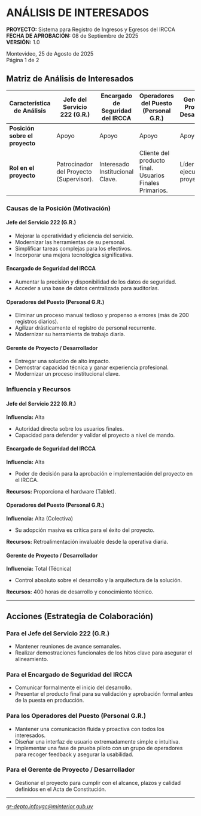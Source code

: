 # ANÁLISIS DE INTERESADOS

**PROYECTO:** Sistema para Registro de Ingresos y Egresos del IRCCA  
**FECHA DE APROBACIÓN:** 08 de Septiembre de 2025  
**VERSIÓN:** 1.0  

Montevideo, 25 de Agosto de 2025  
Página 1 de 2

## Matriz de Análisis de Interesados

| Característica de Análisis | Jefe del Servicio 222 (G.R.) | Encargado de Seguridad del IRCCA | Operadores del Puesto (Personal G.R.) | Gerente de Proyecto / Desarrollador |
|----------------------------|------------------------------|----------------------------------|---------------------------------------|-------------------------------------|
| **Posición sobre el proyecto** | Apoyo | Apoyo | Apoyo | Apoyo Total |
| **Rol en el proyecto** | Patrocinador del Proyecto (Supervisor). | Interesado Institucional Clave. | Cliente del producto final. Usuarios Finales Primarios. | Líder y ejecutor del proyecto. |

### Causas de la Posición (Motivación)

#### Jefe del Servicio 222 (G.R.)
- Mejorar la operatividad y eficiencia del servicio.
- Modernizar las herramientas de su personal.
- Simplificar tareas complejas para los efectivos.
- Incorporar una mejora tecnológica significativa.

#### Encargado de Seguridad del IRCCA
- Aumentar la precisión y disponibilidad de los datos de seguridad.
- Acceder a una base de datos centralizada para auditorías.

#### Operadores del Puesto (Personal G.R.)
- Eliminar un proceso manual tedioso y propenso a errores (más de 200 registros diarios).
- Agilizar drásticamente el registro de personal recurrente.
- Modernizar su herramienta de trabajo diaria.

#### Gerente de Proyecto / Desarrollador
- Entregar una solución de alto impacto.
- Demostrar capacidad técnica y ganar experiencia profesional.
- Modernizar un proceso institucional clave.

### Influencia y Recursos

#### Jefe del Servicio 222 (G.R.)
**Influencia:** Alta
- Autoridad directa sobre los usuarios finales.
- Capacidad para defender y validar el proyecto a nivel de mando.

#### Encargado de Seguridad del IRCCA
**Influencia:** Alta
- Poder de decisión para la aprobación e implementación del proyecto en el IRCCA.

**Recursos:** Proporciona el hardware (Tablet).

#### Operadores del Puesto (Personal G.R.)
**Influencia:** Alta (Colectiva)
- Su adopción masiva es crítica para el éxito del proyecto.

**Recursos:** Retroalimentación invaluable desde la operativa diaria.

#### Gerente de Proyecto / Desarrollador
**Influencia:** Total (Técnica)
- Control absoluto sobre el desarrollo y la arquitectura de la solución.

**Recursos:** 400 horas de desarrollo y conocimiento técnico.

---

## Acciones (Estrategia de Colaboración)

### Para el Jefe del Servicio 222 (G.R.)
- Mantener reuniones de avance semanales.
- Realizar demostraciones funcionales de los hitos clave para asegurar el alineamiento.

### Para el Encargado de Seguridad del IRCCA
- Comunicar formalmente el inicio del desarrollo.
- Presentar el producto final para su validación y aprobación formal antes de la puesta en producción.

### Para los Operadores del Puesto (Personal G.R.)
- Mantener una comunicación fluida y proactiva con todos los interesados.
- Diseñar una interfaz de usuario extremadamente simple e intuitiva.
- Implementar una fase de prueba piloto con un grupo de operadores para recoger feedback y asegurar la usabilidad.

### Para el Gerente de Proyecto / Desarrollador
- Gestionar el proyecto para cumplir con el alcance, plazos y calidad definidos en el Acta de Constitución.

---

*gr-depto.infoygc@minterior.gub.uy*
